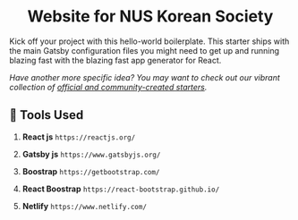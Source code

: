 <h1 align="center">
  Website for NUS Korean Society
</h1>

Kick off your project with this hello-world boilerplate. This starter ships with the main Gatsby configuration files you might need to get up and running blazing fast with the blazing fast app generator for React.

_Have another more specific idea? You may want to check out our vibrant collection of [official and community-created starters](https://www.gatsbyjs.org/docs/gatsby-starters/)._

## 🚀 Tools Used

1.  **React js**
    `https://reactjs.org/`

1.  **Gatsby js**
    `https://www.gatsbyjs.org/`

1.  **Boostrap**
    `https://getbootstrap.com/`

    
1.  **React Boostrap**
    `https://react-bootstrap.github.io/`

1.  **Netlify**
    `https://www.netlify.com/`
    
<!-- ## 🧐 What's inside? -->
